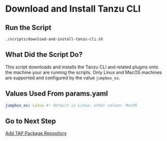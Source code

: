 # Download and Install Tanzu CLI

## Run the Script

```shell
./scripts/download-and-install-tanzu-cli.sh
```

## What Did the Script Do?

This script downloads and installs the Tanzu CLI and related plugins onto the machine your are running the scripts. Only Linux and MacOS machines are supported and configured by the value `jumpbox_os`.

## Values Used From params.yaml

```yaml
jumpbox_os: Linux #! default is Linux; other values: MacOS
```

## Go to Next Step

[Add TAP Package Repository](../minimal-tap-profiles/01-add-tap-package-repository.md)
